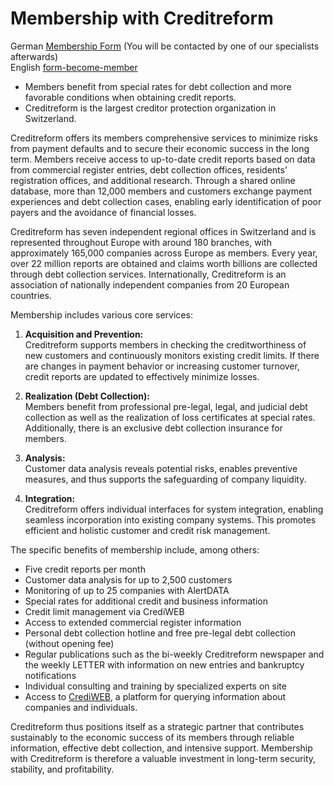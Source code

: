 # Membership with Creditreform

German [Membership Form](https://www.creditreform.ch/mitgliedschaft/mitglied-werden/formular-mitglied-werden) (You will be contacted by one of our specialists afterwards)  
English [form-become-member](https://www.creditreform.ch/en/membership/become-member/form-become-member)

- Members benefit from special rates for debt collection and more favorable conditions when obtaining credit reports.
- Creditreform is the largest creditor protection organization in Switzerland.

Creditreform offers its members comprehensive services to minimize risks from payment defaults and to secure their economic success in the long term. Members receive access to up-to-date credit reports based on data from commercial register entries, debt collection offices, residents’ registration offices, and additional research. Through a shared online database, more than 12,000 members and customers exchange payment experiences and debt collection cases, enabling early identification of poor payers and the avoidance of financial losses.

Creditreform has seven independent regional offices in Switzerland and is represented throughout Europe with around 180 branches, with approximately 165,000 companies across Europe as members. Every year, over 22 million reports are obtained and claims worth billions are collected through debt collection services. Internationally, Creditreform is an association of nationally independent companies from 20 European countries.

Membership includes various core services:

1. **Acquisition and Prevention:**  
   Creditreform supports members in checking the creditworthiness of new customers and continuously monitors existing credit limits. If there are changes in payment behavior or increasing customer turnover, credit reports are updated to effectively minimize losses.

2. **Realization (Debt Collection):**  
   Members benefit from professional pre-legal, legal, and judicial debt collection as well as the realization of loss certificates at special rates. Additionally, there is an exclusive debt collection insurance for members.

3. **Analysis:**  
   Customer data analysis reveals potential risks, enables preventive measures, and thus supports the safeguarding of company liquidity.

4. **Integration:**  
   Creditreform offers individual interfaces for system integration, enabling seamless incorporation into existing company systems. This promotes efficient and holistic customer and credit risk management.

The specific benefits of membership include, among others:

- Five credit reports per month
- Customer data analysis for up to 2,500 customers
- Monitoring of up to 25 companies with AlertDATA
- Special rates for additional credit and business information
- Credit limit management via CrediWEB
- Access to extended commercial register information
- Personal debt collection hotline and free pre-legal debt collection (without opening fee)
- Regular publications such as the bi-weekly Creditreform newspaper and the weekly LETTER with information on new entries and bankruptcy notifications
- Individual consulting and training by specialized experts on site
- Access to [CrediWEB](https://www.crediweb.ch), a platform for querying information about companies and individuals.

Creditreform thus positions itself as a strategic partner that contributes sustainably to the economic success of its members through reliable information, effective debt collection, and intensive support. Membership with Creditreform is therefore a valuable investment in long-term security, stability, and profitability.